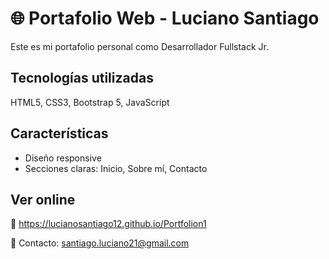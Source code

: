 # 🌐 Portafolio Web - Luciano Santiago

Este es mi portafolio personal como Desarrollador Fullstack Jr.

## Tecnologías utilizadas
HTML5, CSS3, Bootstrap 5, JavaScript

## Características
- Diseño responsive
- Secciones claras: Inicio, Sobre mí, Contacto

## Ver online
🔗 https://lucianosantiago12.github.io/Portfolion1

📧 Contacto: santiago.luciano21@gmail.com

